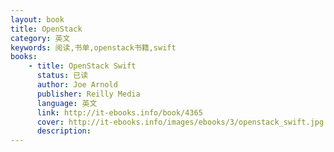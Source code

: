 ```yaml
---
layout: book
title: OpenStack
category: 英文
keywords: 阅读,书单,openstack书籍,swift
books: 
    - title: OpenStack Swift
      status: 已读
      author: Joe Arnold
      publisher: Reilly Media
      language: 英文
      link: http://it-ebooks.info/book/4365
      cover: http://it-ebooks.info/images/ebooks/3/openstack_swift.jpg
      description:
---
```


